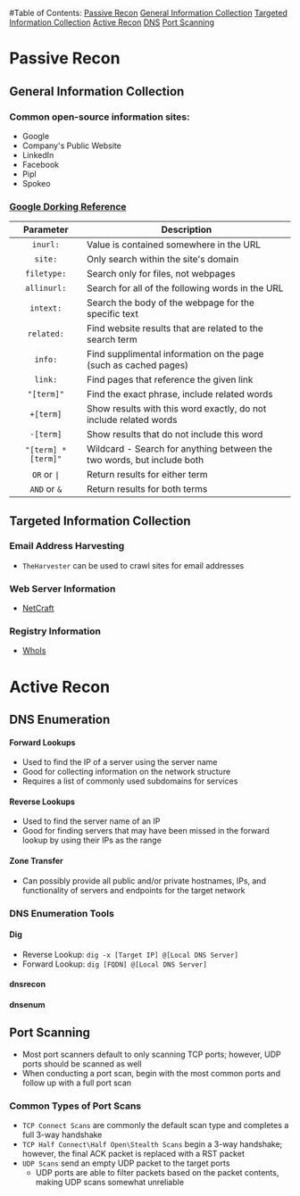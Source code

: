 #Table of Contents:
   [Passive Recon](#passive-recon)
      [General Information Collection](#general-information-collection)
      [Targeted Information Collection](#targeted-information-collection)
   [Active Recon](#active-recon)
      [DNS](#dns-enumeration)
      [Port Scanning](#port-scanning)
      

# Passive Recon

## General Information Collection
### Common open-source information sites:
* Google
* Company's Public Website
* LinkedIn
* Facebook
* Pipl
* Spokeo

### [Google Dorking Reference](https://www.alienvault.com/blog-content/GoogleHackingCheatSheet.pdf)

| Parameter           | Description                                                            |
| :-----------------: | ---------------------------------------------------------------------- |
| `inurl:`            | Value is contained somewhere in the URL                                |
| `site:`             | Only search within the site's domain                                   |
| `filetype:`         | Search only for files, not webpages                                    |
| `allinurl:`         | Search for all of the following words in the URL                       |
| `intext:`           | Search the body of the webpage for the specific text                   |
| `related:`          | Find website results that are related to the search term               |
| `info:`             | Find supplimental information on the page (such as cached pages)       |
| `link:`             | Find pages that reference the given link                               |
| `"[term]"`          | Find the exact phrase, include related words                           |
| `+[term]`           | Show results with this word exactly, do not include related words      |
| `-[term]`           | Show results that do not include this word                             |
| `"[term] * [term]"` | Wildcard - Search for anything between the two words, but include both |
| `OR` or `\|`        | Return results for either term                                         |
| `AND` or `&`        | Return results for both terms                                          |

## Targeted Information Collection
### Email Address Harvesting
* `TheHarvester` can be used to crawl sites for email addresses

### Web Server Information
* [NetCraft](http://searchdns.netcraft.com/)

### Registry Information
* [WhoIs](https://whois.icann.org/en)


# Active Recon

## DNS Enumeration

#### Forward Lookups
* Used to find the IP of a server using the server name
* Good for collecting information on the network structure
* Requires a list of commonly used subdomains for services

#### Reverse Lookups
* Used to find the server name of an IP
* Good for finding servers that may have been missed in the forward lookup by using their IPs as the range

#### Zone Transfer
* Can possibly provide all public and/or private hostnames, IPs, and functionality of servers and endpoints for the target network

### DNS Enumeration Tools

#### Dig
* Reverse Lookup: `dig -x [Target IP] @[Local DNS Server]`
* Forward Lookup: `dig [FQDN] @[Local DNS Server]`

#### dnsrecon

#### dnsenum

## Port Scanning
* Most port scanners default to only scanning TCP ports; however, UDP ports should be scanned as well
* When conducting a port scan, begin with the most common ports and follow up with a full port scan

### Common Types of Port Scans
* `TCP Connect Scans` are commonly the default scan type and completes a full 3-way handshake
* `TCP Half Connect\Half Open\Stealth Scans` begin a 3-way handshake; however, the final ACK packet is replaced with a RST packet
* `UDP Scans` send an empty UDP packet to the target ports
  * UDP ports are able to filter packets based on the packet contents, making UDP scans somewhat unreliable
